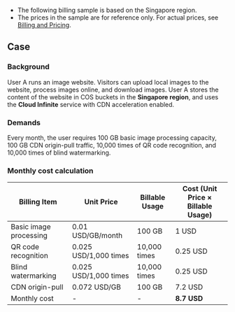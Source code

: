 >
- The following billing sample is based on the Singapore region.
- The prices in the sample are for reference only. For actual prices, see [Billing and Pricing](https://intl.cloud.tencent.com/document/product/1045/33431).


## Case
### Background

User A runs an image website. Visitors can upload local images to the website, process images online, and download images. User A stores the content of the website in COS buckets in the **Singapore region**, and uses the **Cloud Infinite** service with CDN acceleration enabled.

### Demands

Every month, the user requires 100 GB basic image processing capacity, 100 GB CDN origin-pull traffic, 10,000 times of QR code recognition, and 10,000 times of blind watermarking.

### Monthly cost calculation

| Billing Item | Unit Price | Billable Usage | Cost (Unit Price × Billable Usage) |
| ---------------- | -------------- | ---------------- | ---------------------- |
| Basic image processing | 0.01 USD/GB/month | 100 GB | 1 USD |
| QR code recognition | 0.025 USD/1,000 times | 10,000 times | 0.25 USD |
| Blind watermarking | 0.025 USD/1,000 times | 10,000 times | 0.25 USD |
| CDN origin-pull | 0.072 USD/GB | 100 GB | 7.2 USD |
| Monthly cost | - | - | **8.7 USD** |
